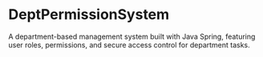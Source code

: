 # DeptPermissionSystem
A department-based management system built with Java Spring, featuring user roles, permissions, and secure access control for department tasks.
